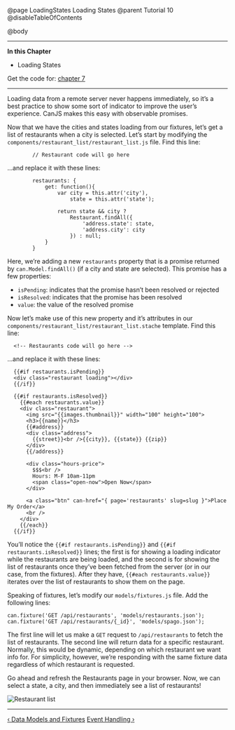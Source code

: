 @page LoadingStates Loading States
@parent Tutorial 10
@disableTableOfContents

@body

<div class="getting-started">

- - - -
**In this Chapter**
 - Loading States

Get the code for: [chapter 7](https://github.com/bitovi/canjs/blob/minor/guides/examples/PlaceMyOrder/ch-7_canjs-getting-started.zip?raw=true)

- - -

Loading data from a remote server never happens immediately, so it’s a best
practice to show some sort of indicator to improve the user’s experience.
CanJS makes this easy with observable promises.

Now that we have the cities and states loading from our fixtures, let’s get
a list of restaurants when a city is selected. Let’s start by modifying
the `components/restaurant_list/restaurant_list.js` file. Find this line:

```
		// Restaurant code will go here
```

…and replace it with these lines:

```
		restaurants: {
			get: function(){
				var city = this.attr('city'),
					state = this.attr('state');

				return state && city ?
					Restaurant.findAll({
						'address.state': state,
						'address.city': city
					}) : null;
			}
		}
```

Here, we’re adding a new `restaurants` property that is a promise returned
by `can.Model.findAll()` (if a city and state are selected). This promise
has a few properties:

- `isPending`: indicates that the promise hasn’t been resolved or rejected
- `isResolved`: indicates that the promise has been resolved
- `value`: the value of the resolved promise

Now let’s make use of this new property and it’s attributes in our
`components/restaurant_list/restaurant_list.stache` template. Find this line:

```
  <!-- Restaurants code will go here -->
```

…and replace it with these lines:

```
  {{#if restaurants.isPending}}
  <div class="restaurant loading"></div>
  {{/if}}

  {{#if restaurants.isResolved}}
    {{#each restaurants.value}}
    <div class="restaurant">
      <img src="{{images.thumbnail}}" width="100" height="100">
      <h3>{{name}}</h3>
      {{#address}}
      <div class="address">
        {{street}}<br />{{city}}, {{state}} {{zip}}
      </div>
      {{/address}}

      <div class="hours-price">
        $$$<br />
        Hours: M-F 10am-11pm
        <span class="open-now">Open Now</span>
      </div>

      <a class="btn" can-href="{ page='restaurants' slug=slug }">Place My Order</a>
      <br />
    </div>
    {{/each}}
  {{/if}}
```

You’ll notice the `{{#if restaurants.isPending}}` and
`{{#if restaurants.isResolved}}` lines; the first is for showing a loading
indicator while the restaurants are being loaded, and the second is for
showing the list of restaurants once they’ve been fetched from the server
(or in our case, from the fixtures). After they have,
`{{#each restaurants.value}}` iterates over the list of restaurants to show
them on the page.

Speaking of fixtures, let’s modify our `models/fixtures.js` file. Add the
following lines:

```
can.fixture('GET /api/restaurants', 'models/restaurants.json');
can.fixture('GET /api/restaurants/{_id}', 'models/spago.json');
```

The first line will let us make a `GET` request to `/api/restaurants` to
fetch the list of restaurants. The second line will return data for
a specific restaurant. Normally, this would be dynamic, depending on which
restaurant we want info for. For simplicity, however, we’re
responding with the same fixture data regardless of which restaurant is
requested.

Go ahead and refresh the Restaurants page in your browser. Now, we can
select a state, a city, and then immediately see a list of restaurants!

![Restaurant list](../can/guides/images/application-design/RestaurantList.png)

- - -

<span class="pull-left">[&lsaquo; Data Models and Fixtures](DataModelsAndFixtures.html)</span>
<span class="pull-right">[Event Handling &rsaquo;](EventHandling.html)</span>

</div>
